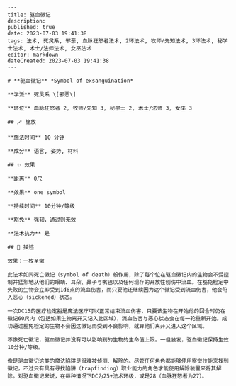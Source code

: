 
    ---
    title: 驱血徽记
    description: 
    published: true
    date: 2023-07-03 19:41:38
    tags: 法术, 死灵系, 邪恶, 血脉狂怒者法术, 2环法术, 牧师/先知法术, 3环法术, 秘学士法术, 术士/法师法术, 女巫法术
    editor: markdown
    dateCreated: 2023-07-03 19:41:38
    ---

    # **驱血徽记** *Symbol of exsanguination*

    **学派** 死灵系 \[邪恶\] 

    **环位** 血脉狂怒者 2, 牧师/先知 3, 秘学士 2, 术士/法师 3, 女巫 3

    ## 🪄 施放

    **施法时间** 10 分钟

    **成分** 语言, 姿势, 材料

    ## ✨ 效果  

    **距离** 0尺 

    **效果** one symbol 

    **持续时间** 10分钟/等级 

    **豁免** 强韧，通过则无效

    **法术抗力** 是

    ## 📖 描述

    效果：一枚圣徽

    此法术如同死亡徽记（symbol of death）般作用，除了每个位在驱血徽记内的生物会不受控制并猛烈地从他们的眼睛、耳朵、鼻子与嘴巴以及任何现存的开放性创伤中流血。在豁免检定中失败的生物会立即受到1d6点的流血伤害，而只要他还继续因为这个徽记受到流血伤害，他会陷入恶心（sickened）状态。

    一次DC15的医疗检定豁是魔法医疗可以正常结束流血伤害，只要该生物在开始他的回合时仍在徽记60尺内（包括如果生物离开又记入此区域），流血伤害与恶心状态会在每一轮重新开始。成功通过豁免检定的生物不会因这徽记而受到不良影响，就算他们离开又进入这个区域。

    不像死亡徽记，驱血徽记并没有可以影响到的生物的生命值上限。一但触发，驱血徽记保持生效10分钟/等级。

    像是驱血徽记这类的魔法陷阱是很难被侦测、解除的。尽管任何角色都能够使用察觉技能来找到徽记，不过只有具有寻找陷阱（trapfinding）职业能力的角色才能使用解除装置来将其解除。对驱血徽记来说，在每种情况下DC为25+法术环级，或是28（血脉狂怒者为27）。
    